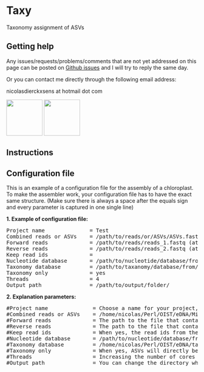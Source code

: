 # Taxy
Taxonomy assignment of ASVs

## Getting help

Any issues/requests/problems/comments that are not yet addressed on this page can be posted on [Github issues](https://github.com/ndierckx/Taxy/issues) and I will try to reply the same day.

Or you can contact me directly through the following email address:

nicolasdierckxsens at hotmail dot com 

<a href="https://groups.oist.jp/macc" target="_blank"><img border="0" src="https://pbs.twimg.com/profile_images/1172654211579990018/LuQCVXkn_400x400.jpg" width=auto height="95" ></a> 
<a href="https://groups.oist.jp/macc" target="_blank"><img border="0" src="https://upload.wikimedia.org/wikipedia/commons/e/ef/OIST_logo.png" width=auto height="95" ></a> 

## Instructions

## Configuration file

This is an example of a configuration file for the assembly of a chloroplast.
To make the assembler work, your configuration file has to have the exact same structure.
(Make sure there is always a space after the equals sign and every parameter is captured in one single line)

**1. Example of configuration file:**
<pre>
Project name              = Test
Combined reads or ASVs    = /path/to/reads/or/ASVs/ASVs.fasta
Forward reads             = /path/to/reads/reads_1.fastq (at the moment only the ASV option is available)
Reverse reads             = /path/to/reads/reads_2.fastq (at the moment only the ASV option is available)
Keep read ids             = 
Nucleotide database       = /path/to/nucleotide/database/from/NCBI/nt
Taxonomy database         = /path/to/taxanomy/database/from/NCBI/taxonomy.xml
Taxonomy only             = yes
Threads                   = 4
Output path               = /path/to/output/folder/
</pre>

**2. Explanation parameters:**
<pre>
#Project name              = Choose a name for your project, it will be used for the output files.
#Combined reads or ASVs    = /home/nicolas/Perl/OIST/eDNA/Michael/NC_asv_table.fasta
#Forward reads             = The path to the file that contains the forward reads (not necessary when there is a Combined or ASV file)
#Reverse reads             = The path to the file that contains the reverse reads (not necessary when there is a Combined or ASV file)
#Keep read ids             = When yes, the read ids from the fasta or fastq files are used in the output files, otherwise they will be changed to numbers (yes/no)
#Nucleotide database       = /path/to/nucleotide/database/from/NCBI/nt (https://www.ncbi.nlm.nih.gov/IEB/ToolBox/CPP_DOC/lxr/source/src/app/blast/update_blastdb.pl) (Other databeses with the same structure can also be used)
#Taxonomy database         = /home/nicolas/Perl/OIST/eDNA/taxonomy.xml (http://ftp.ebi.ac.uk/pub/databases/ena/taxonomy/taxonomy.xml.gz)
#Taxonomy only             = When yes, ASVs will directly be used for taxonomy assignment without prior clustering. (yes/no)
#Threads                   = Increasing the number of cores will speed up the runtime.
#Output path               = You can change the directory where all the output files wil be stored.
</pre>
</html>
